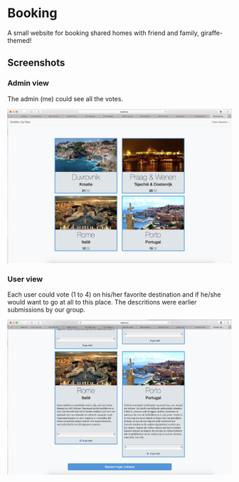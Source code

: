 # Booking
A small website for booking shared homes with friend and family, giraffe-themed!

## Screenshots
### Admin view
The admin (me) could see all the votes. 

![Admin view](/admin.png)

### User view
Each user could vote (1 to 4) on his/her favorite destination and if he/she would want to go at all to this place. The descritions were earlier submissions by our group.

![User view](/user.png)
